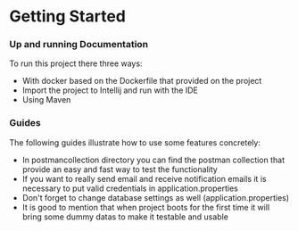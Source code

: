 # Getting Started

### Up and running Documentation

To run this project there three ways:

* With docker based on the Dockerfile that provided on the project
* Import the project to Intellij and run with the IDE
* Using Maven

### Guides

The following guides illustrate how to use some features concretely:

* In postmancollection directory you can find the postman collection that provide an easy and fast way to test the functionality
* If you want to really send email and receive notification emails it is necessary to put valid credentials in application.properties 
* Don't forget to change database settings as well (application.properties)
* It is good to mention that when project boots for the first time it will bring some dummy datas to make it testable and usable

